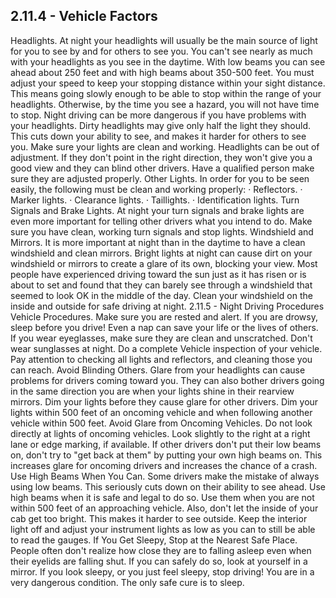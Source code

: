 ## 2.11.4 - Vehicle Factors
Headlights. At night your headlights will usually be the main source of light for you to see by and for others to see you. You can't see nearly as much with your headlights as you see in the daytime. With low beams you can see ahead about 250 feet and with high beams about 350-500 feet. You must adjust your speed to keep your stopping distance within your sight distance. This means going slowly enough to be able to stop within the range of your headlights. Otherwise, by the time you see a hazard, you will not have time to stop.
Night driving can be more dangerous if you have problems with your headlights. Dirty headlights may give only half the light they should. This cuts down your ability to see, and makes it harder for others to see you. Make sure your lights are clean and working. Headlights can be out of adjustment. If they don't point in the right direction, they won't give you a good view and they can blind other drivers. Have a qualified person make sure they are adjusted properly.
Other Lights. In order for you to be seen easily, the following must be clean and working properly:
· Reflectors.
· Marker lights.
· Clearance lights.
· Taillights.
· Identification lights.
Turn Signals and Brake Lights. At night your turn signals and brake lights are even more important for telling other drivers what you intend to do. Make sure you have clean, working turn signals and stop lights.
Windshield and Mirrors. It is more important at night than in the daytime to have a clean windshield and clean mirrors. Bright lights at night can cause dirt on your windshield or mirrors to create a glare of its own, blocking your view. Most people have experienced driving toward the sun just as it has risen or is about to set and found that they can barely see through a windshield that seemed to look OK in the middle of the day. Clean your windshield on the inside and outside for safe driving at night.
2.11.5 - Night Driving Procedures
Vehicle Procedures. Make sure you are rested and alert. If you are drowsy, sleep before you drive! Even a nap can save your life or the lives of others. If you wear eyeglasses, make sure they are clean and unscratched. Don't wear sunglasses at night. Do a complete Vehicle inspection of your vehicle. Pay attention to checking all lights and reflectors, and cleaning those you can reach.
Avoid Blinding Others. Glare from your headlights can cause problems for drivers coming toward you. They can also bother drivers going in the same direction you are when your lights shine in their rearview mirrors. Dim your lights before they cause glare for other drivers. Dim your lights within 500 feet of an oncoming vehicle and when following another vehicle within 500 feet.
Avoid Glare from Oncoming Vehicles. Do not look directly at lights of oncoming vehicles. Look slightly to the right at a right lane or edge marking, if available. If other drivers don't put their low beams on, don't try to "get back at them" by putting your own high beams on. This increases glare for oncoming drivers and increases the chance of a crash.
Use High Beams When You Can. Some drivers make the mistake of always using low beams. This seriously cuts down on their ability to see ahead. Use high beams when it is safe and legal to do so. Use them when you are not within 500 feet of an approaching vehicle. Also, don't let the inside of your cab get too bright. This makes it harder to see outside. Keep the interior light off and adjust your instrument lights as low as you can to still be able to read the gauges.
If You Get Sleepy, Stop at the Nearest Safe Place. People often don't realize how close they are to falling asleep even when their eyelids are falling shut. If you can safely do so, look at yourself in a mirror. If you
look sleepy, or you just feel sleepy, stop driving! You are in a very dangerous condition. The only safe cure is to sleep.